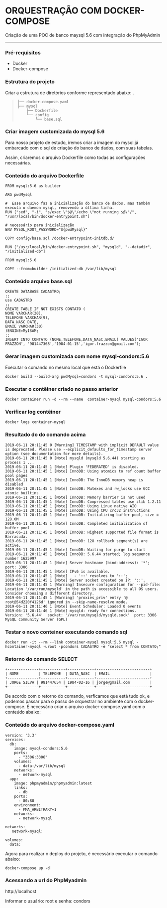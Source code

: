 # ORQUESTRAÇÃO COM DOCKER-COMPOSE

Criação de uma POC de banco maysql 5.6 com integração do PhpMyAdmin

---------------------------------------------------------------------------------------

### Pré-requisitos ###

* Docker 
* Docker-compose

### Estrutura do projeto ###
Criar a estrutura de diretórios conforme representado abaixo:
    .
>     ├── docker-compose.yaml
>     ├── mysql
>         ├── Dockerfile
>         └── config
>             └── base.sql

   

### Criar imagem  customizada do mysql 5.6 ###

 <p>Para nosso projeto de estudo, iremos  criar a imagem do mysql já embarcado com o sql de criação do banco de dados, com suas tabelas.</p> 
 Assim, criaremos o arquivo Dockerfile como todas as configurações necessárias.
 

### Conteúdo do arquivo Dockerfile
 
	FROM mysql:5.6 as builder
    
    ARG pwdMysql
    
    #  Esse arquivo faz a inicialização do banco de dados, mas também executa o daemon mysql, removendo a última linha.
    RUN ["sed", "-i", "s/exec \"$@\"/echo \"not running $@\"/", "/usr/local/bin/docker-entrypoint.sh"]
    
    # necessário para inicialização
    ENV MYSQL_ROOT_PASSWORD="${pwdMysql}"
    
    COPY config/base.sql /docker-entrypoint-initdb.d/
    
    RUN ["/usr/local/bin/docker-entrypoint.sh", "mysqld", "--datadir", "/initialized-db"]
    
    FROM mysql:5.6
    
    COPY --from=builder /initialized-db /var/lib/mysql

### Conteúdo arquivo base.sql ###

    CREATE DATABASE CADASTRO;
    ;;
    use CADASTRO
    ;;
    CREATE TABLE IF NOT EXISTS CONTATO (
    NOME VARCHAR(20),
    TELEFONE VARCHAR(9),
    DATA_NASC DATE,
    EMAIL VARCHAR(30)
    )ENGINE=MyISAM;
    ;;
    INSERT INTO CONTATO (NOME,TELEFONE,DATA_NASC,EMAIL) VALUES('IGOR FRAZZON', '981447368','1984-01-15','igor.frazzon@gmail.com');
    
 
### Gerar imagem customizada com nome mysql-condors:5.6
 Executar o comando no mesmo local que está o Dockerfile
    
    docker build --build-arg pwdMysql=condors -t mysql-condors:5.6 .
    
### Executar o contêiner criado no passo anterior ###
    
    docker container run -d --rm --name  container-mysql mysql-condors:5.6
    
### Verificar log contêiner ###

    docker logs container-mysql
### Resultado do do comando acima ###

    2019-06-11 20:11:45 0 [Warning] TIMESTAMP with implicit DEFAULT value is deprecated. Please use --explicit_defaults_for_timestamp server option (see documentation for more details).
    2019-06-11 20:11:45 0 [Note] mysqld (mysqld 5.6.44) starting as process 1 ...
    2019-06-11 20:11:45 1 [Note] Plugin 'FEDERATED' is disabled.
    2019-06-11 20:11:45 1 [Note] InnoDB: Using atomics to ref count buffer pool pages
    2019-06-11 20:11:45 1 [Note] InnoDB: The InnoDB memory heap is disabled
    2019-06-11 20:11:45 1 [Note] InnoDB: Mutexes and rw_locks use GCC atomic builtins
    2019-06-11 20:11:45 1 [Note] InnoDB: Memory barrier is not used
    2019-06-11 20:11:45 1 [Note] InnoDB: Compressed tables use zlib 1.2.11
    2019-06-11 20:11:45 1 [Note] InnoDB: Using Linux native AIO
    2019-06-11 20:11:45 1 [Note] InnoDB: Using CPU crc32 instructions
    2019-06-11 20:11:45 1 [Note] InnoDB: Initializing buffer pool, size = 128.0M
    2019-06-11 20:11:45 1 [Note] InnoDB: Completed initialization of buffer pool
    2019-06-11 20:11:45 1 [Note] InnoDB: Highest supported file format is Barracuda.
    2019-06-11 20:11:45 1 [Note] InnoDB: 128 rollback segment(s) are active.
    2019-06-11 20:11:45 1 [Note] InnoDB: Waiting for purge to start
    2019-06-11 20:11:45 1 [Note] InnoDB: 5.6.44 started; log sequence number 1625997
    2019-06-11 20:11:45 1 [Note] Server hostname (bind-address): '*'; port: 3306
    2019-06-11 20:11:45 1 [Note] IPv6 is available.
    2019-06-11 20:11:45 1 [Note]   - '::' resolves to '::';
    2019-06-11 20:11:45 1 [Note] Server socket created on IP: '::'.
    2019-06-11 20:11:45 1 [Warning] Insecure configuration for --pid-file: Location '/var/run/mysqld' in the path is accessible to all OS users. Consider choosing a different directory.
    2019-06-11 20:11:45 1 [Warning] 'proxies_priv' entry '@ root@54d220f4126d' ignored in --skip-name-resolve mode.
    2019-06-11 20:11:46 1 [Note] Event Scheduler: Loaded 0 events
    2019-06-11 20:11:46 1 [Note] mysqld: ready for connections.
    Version: '5.6.44'  socket: '/var/run/mysqld/mysqld.sock'  port: 3306  MySQL Community Server (GPL)
    
### Testar o novo conteiner executando comando sql ###
   
    docker run -it --rm --link container-mysql mysql:5.6 mysql -hcontainer-mysql -uroot -pcondors CADASTRO -e "select * from CONTATO;"

### Retorno do comando SELECT ###

    +--------------+-----------+------------+------------------------+
    | NOME         | TELEFONE  | DATA_NASC  | EMAIL                  |
    +--------------+-----------+------------+------------------------+
    | JORGE SILVA | 981447654 | 1984-02-16 | jorge@gmail.com         |
    +--------------+-----------+------------+------------------------+

De acordo com o retorno do comando, verficamos que está tudo ok, e podemos passar para o passo de orquestrar no ambiente com o docker-compose.
É necessário criar o arquivo docker-compose.yaml com o conteúdo abaixo:
### Conteúdo do arquivo docker-compose.yaml

    version: '3.3'
    services:
      db:
        image: mysql-condors:5.6
        ports:
          - "3306:3306"
        volumes:
          - data:/var/lib/mysql
        networks:
          - network-mysql
      app:
        image: phpmyadmin/phpmyadmin:latest
        links:
          - db
        ports:
          - 80:80
        environment:
          - PMA_ARBITRARY=1
        networks:
          - network-mysql
    
    networks:
       network-mysql:
    
    volumes:
      data:

Agora para realizar o deploy do projeto, é necessário executar o comando abaixo:

    docker-compose up -d
    
    
### Acessando  a url do PhpMyadmin ###

 http://localhost
 
Informar o usuário: root e senha: condors

  
